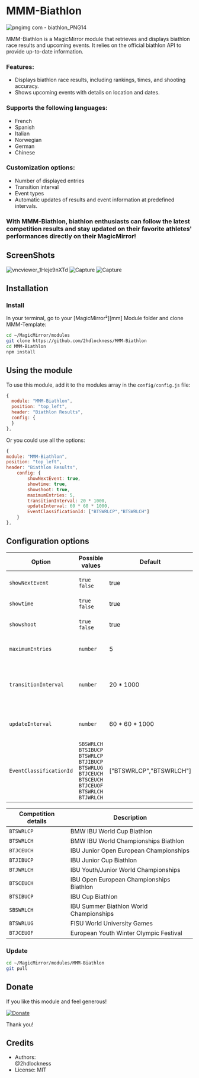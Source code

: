 # MMM-Biathlon

 ![pngimg com - biathlon_PNG14](https://github.com/user-attachments/assets/140558fd-a760-497b-ad78-713a027bb5ba)
 
MMM-Biathlon is a MagicMirror module that retrieves and displays biathlon race results and upcoming events. It relies on the official biathlon API to provide up-to-date information.

### Features:
- Displays biathlon race results, including rankings, times, and shooting accuracy.<br>
- Shows upcoming events with details on location and dates.<br>

###  Supports the following languages:
- French
- Spanish
- Italian
- Norwegian
- German
- Chinese
  
### Customization options:
- Number of displayed entries
- Transition interval
- Event types
- Automatic updates of results and event information at predefined intervals.
  
### With MMM-Biathlon, biathlon enthusiasts can follow the latest competition results and stay updated on their favorite athletes' performances directly on their MagicMirror!

## ScreenShots

![vncviewer_1Heje9nXTd](https://github.com/user-attachments/assets/69054c01-1716-46f8-94c7-86ea2588425f)
![Capture](https://github.com/user-attachments/assets/3786dd11-dc00-4aad-8be1-89825e1a0b40)
![Capture](https://github.com/user-attachments/assets/9d6b9759-3a79-4df5-a3ae-0f7b3161c69f)



## Installation

### Install

In your terminal, go to your [MagicMirror²][mm] Module folder and clone MMM-Template:

```bash
cd ~/MagicMirror/modules
git clone https://github.com/2hdlockness/MMM-Biathlon
cd MMM-Biathlon
npm install
```

## Using the module

To use this module, add it to the modules array in the `config/config.js` file:

```js
{
  module: "MMM-Biathlon",
  position: "top_left",
  header: "Biathlon Results",
  config: {
  }
},
```

Or you could use all the options:

```js
{
module: "MMM-Biathlon",
position: "top_left",
header: "Biathlon Results",
    config: {
        showNextEvent: true,
        showtime: true,
        showshoot: true,
        maximumEntries: 5,
        transitionInterval: 20 * 1000,
        updateInterval: 60 * 60 * 1000,
        EventClassificationId: ["BTSWRLCP","BTSWRLCH"]
    }
},
```

## Configuration options

Option|Possible values|Default|Description
------|------|------|-----------
`showNextEvent`|`true`<br> `false`|true|Show or hide upcoming events
`showtime`|`true`<br> `false`|true|Show or hide total time
`showshoot`|`true`<br> `false`|true|Show or hide shooting results
`maximumEntries`|`number`|5|Number of entries to display
`transitionInterval`|`number`|20 * 1000|Transition interval between events (in ms)<br> default 20s
`updateInterval`|`number`|60 * 60 * 1000|Data update interval (in ms)<br> default 1h
`EventClassificationId`|`SBSWRLCH`<br>`BTSIBUCP`<br>`BTSWRLCP`<br>`BTJIBUCP`<br>`BTSWRLUG`<br>`BTJCEUCH`<br>`BTSCEUCH`<br>`BTJCEUOF`<br>`BTSWRLCH`<br>`BTJWRLCH`<br>|["BTSWRLCP","BTSWRLCH"]|List of competitions.<br>See below for competition details.

Competition details|Description
------|-----------
`BTSWRLCP`|BMW IBU World Cup Biathlon  
`BTSWRLCH`|BMW IBU World Championships Biathlon  
`BTJCEUCH`|IBU Junior Open European Championships  
`BTJIBUCP`|IBU Junior Cup Biathlon  
`BTJWRLCH`|IBU Youth/Junior World Championships  
`BTSCEUCH`|IBU Open European Championships Biathlon  
`BTSIBUCP`|IBU Cup Biathlon  
`SBSWRLCH`|IBU Summer Biathlon World Championships  
`BTSWRLUG`|FISU World University Games  
`BTJCEUOF`|European Youth Winter Olympic Festival

### Update

```bash
cd ~/MagicMirror/modules/MMM-Biathlon
git pull
```

## Donate
If you like this module and feel generous!

[![Donate](https://img.shields.io/badge/Donate-PayPal-green.svg)](https://www.paypal.com/donate?hosted_button_id=DQW6PLJLDDB8L)

Thank you!

## Credits
* Authors:<br>
@2hdlockness
* License: MIT

